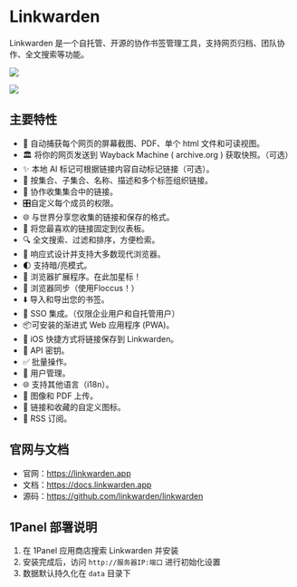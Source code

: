 # Linkwarden

Linkwarden 是一个自托管、开源的协作书签管理工具，支持网页归档、团队协作、全文搜索等功能。

![](https://cdn.jsdelivr.net/gh/xiaoY233/PicList@main/public/assets/Linkwarden.png)

![](https://img.shields.io/badge/Copyright-arch3rPro-ff9800?style=flat&logo=github&logoColor=white)


## 主要特性

- 📸 自动捕获每个网页的屏幕截图、PDF、单个 html 文件和可读视图。
- 🏛️ 将你的网页发送到 Wayback Machine ( archive.org ) 获取快照。（可选）
- ✨ 本地 AI 标记可根据链接内容自动标记链接（可选）。
- 📂 按集合、子集合、名称、描述和多个标签组织链接。
- 👥 协作收集集合中的链接。
- 🎛️自定义每个成员的权限。
- 🌐 与世界分享您收集的链接和保存的格式。
- 📌 将您最喜欢的链接固定到仪表板。
- 🔍 全文搜索、过滤和排序，方便检索。
- 📱 响应式设计并支持大多数现代浏览器。
- 🌓 支持暗/亮模式。
- 🧩 浏览器扩展程序。在此加星标！
- 🔄 浏览器同步（使用Floccus！）
- ⬇️ 导入和导出您的书签。
- 🔐 SSO 集成。（仅限企业用户和自托管用户）
- 📦可安装的渐进式 Web 应用程序 (PWA)。
- 🍎 iOS 快捷方式将链接保存到 Linkwarden。
- 🔑 API 密钥。
- ✅ 批量操作。
- 👥 用户管理。
- 🌐 支持其他语言（i18n）。
- 📁 图像和 PDF 上传。
- 🎨 链接和收藏的自定义图标。
- 🔔 RSS 订阅。

## 官网与文档

- 官网：https://linkwarden.app
- 文档：https://docs.linkwarden.app
- 源码：https://github.com/linkwarden/linkwarden

## 1Panel 部署说明

1. 在 1Panel 应用商店搜索 Linkwarden 并安装
2. 安装完成后，访问 `http://服务器IP:端口` 进行初始化设置
3. 数据默认持久化在 `data` 目录下

